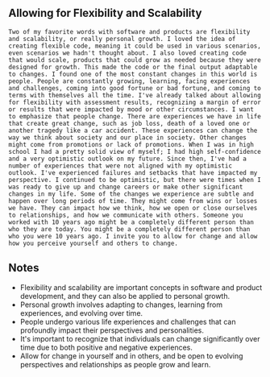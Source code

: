 ## Allowing for Flexibility and Scalability
```
Two of my favorite words with software and products are flexibility and scalability, or really personal growth. I loved the idea of creating flexible code, meaning it could be used in various scenarios, even scenarios we hadn't thought about. I also loved creating code that would scale, products that could grow as needed because they were designed for growth. This made the code or the final output adaptable to changes. I found one of the most constant changes in this world is people. People are constantly growing, learning, facing experiences and challenges, coming into good fortune or bad fortune, and coming to terms with themselves all the time. I've already talked about allowing for flexibility with assessment results, recognizing a margin of error or results that were impacted by mood or other circumstances. I want to emphasize that people change. There are experiences we have in life that create great change, such as job loss, death of a loved one or another tragedy like a car accident. These experiences can change the way we think about society and our place in society. Other changes might come from promotions or lack of promotions. When I was in high school I had a pretty solid view of myself; I had high self‑confidence and a very optimistic outlook on my future. Since then, I've had a number of experiences that were not aligned with my optimistic outlook. I've experienced failures and setbacks that have impacted my perspective. I continued to be optimistic, but there were times when I was ready to give up and change careers or make other significant changes in my life. Some of the changes we experience are subtle and happen over long periods of time. They might come from wins or losses we have. They can impact how we think, how we open or close ourselves to relationships, and how we communicate with others. Someone you worked with 10 years ago might be a completely different person than who they are today. You might be a completely different person than who you were 10 years ago. I invite you to allow for change and allow how you perceive yourself and others to change.
```

## Notes
- Flexibility and scalability are important concepts in software and product development, and they can also be applied to personal growth.
- Personal growth involves adapting to changes, learning from experiences, and evolving over time.
- People undergo various life experiences and challenges that can profoundly impact their perspectives and personalities.
- It's important to recognize that individuals can change significantly over time due to both positive and negative experiences.
- Allow for change in yourself and in others, and be open to evolving perspectives and relationships as people grow and learn.